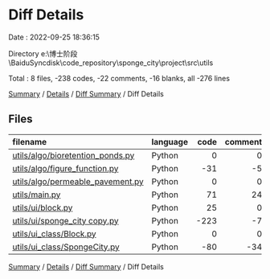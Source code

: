# Diff Details

Date : 2022-09-25 18:36:15

Directory e:\\博士阶段\\BaiduSyncdisk\\code_repository\\sponge_city\\project\\src\\utils

Total : 8 files,  -238 codes, -22 comments, -16 blanks, all -276 lines

[Summary](results.md) / [Details](details.md) / [Diff Summary](diff.md) / Diff Details

## Files
| filename | language | code | comment | blank | total |
| :--- | :--- | ---: | ---: | ---: | ---: |
| [utils/algo/bioretention_ponds.py](/utils/algo/bioretention_ponds.py) | Python | 0 | 0 | 3 | 3 |
| [utils/algo/figure_function.py](/utils/algo/figure_function.py) | Python | -31 | -5 | -8 | -44 |
| [utils/algo/permeable_pavement.py](/utils/algo/permeable_pavement.py) | Python | 0 | 0 | 2 | 2 |
| [utils/main.py](/utils/main.py) | Python | 71 | 24 | 14 | 109 |
| [utils/ui/block.py](/utils/ui/block.py) | Python | 25 | 0 | 0 | 25 |
| [utils/ui/sponge_city copy.py](/utils/ui/sponge_city%20copy.py) | Python | -223 | -7 | -8 | -238 |
| [utils/ui_class/Block.py](/utils/ui_class/Block.py) | Python | 0 | 0 | 1 | 1 |
| [utils/ui_class/SpongeCity.py](/utils/ui_class/SpongeCity.py) | Python | -80 | -34 | -20 | -134 |

[Summary](results.md) / [Details](details.md) / [Diff Summary](diff.md) / Diff Details